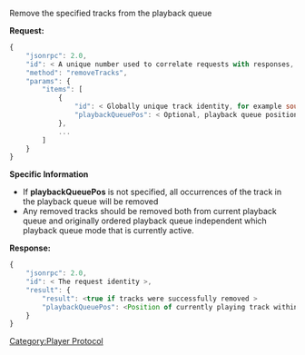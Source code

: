 Remove the specified tracks from the playback queue

**Request:**

``` javascript
{
    "jsonrpc": 2.0,
    "id": < A unique number used to correlate requests with responses, see JSON-RPC specification for more information >,
    "method": "removeTracks",
    "params": {
        "items": [
            {
                "id": < Globally unique track identity, for example soundcloud:track:somenicetrack >,
                "playbackQueuePos": < Optional, playback queue position to remove the track from >
            },
            ...
        ]
    }
}
```

**Specific Information**

  - If **playbackQueuePos** is not specified, all occurrences of the
    track in the playback queue will be removed
  - Any removed tracks should be removed both from current playback
    queue and originally ordered playback queue independent which
    playback queue mode that is currently active.

**Response:**

``` javascript
{
    "jsonrpc": 2.0,
    "id": < The request identity >,
    "result": {
        "result": <true if tracks were successfully removed >
        "playbackQueuePos": <Position of currently playing track within the playback queue >
    }
}
```

[Category:Player Protocol](Category:Player_Protocol "wikilink")